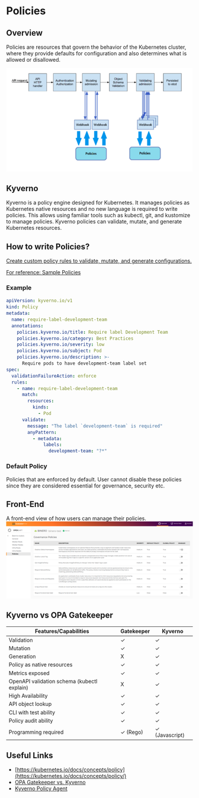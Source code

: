 # Policies

## Overview

Policies are resources that govern the behavior of the Kubernetes cluster, where they provide defaults for configuration and also determines what is allowed or disallowed.

![image](./images/how-policies-work.png)

## Kyverno

Kyverno is a policy engine designed for Kubernetes. It manages policies as Kubernetes native resources and no new language is required to write policies. This allows using familiar tools such as kubectl, git, and kustomize to manage policies. Kyverno policies can validate, mutate, and generate Kubernetes resources.

## How to write Policies?

[Create custom policy rules to validate, mutate, and generate configurations.](https://kyverno.io/docs/writing-policies)

[For reference: Sample Policies](https://kyverno.io/policies/)

### Example

```yaml
apiVersion: kyverno.io/v1
kind: Policy
metadata:
  name: require-label-development-team
  annotations:
    policies.kyverno.io/title: Require label Development Team
    policies.kyverno.io/category: Best Practices
    policies.kyverno.io/severity: low
    policies.kyverno.io/subject: Pod
    policies.kyverno.io/description: >-
      Require pods to have development-team label set
spec:
  validationFailureAction: enforce
  rules:
    - name: require-label-development-team
      match:
        resources:
          kinds:
            - Pod
      validate:
        message: "The label `development-team` is required"
        anyPattern:
          - metadata:
              labels:
                development-team: "?*"
```

### Default Policy

Policies that are enforced by default. User cannot disable these policies since they are considered essential for governance, security etc.

## Front-End

A front-end view of how users can manage their policies.
![image](./images/policies-frontend.png)

## Kyverno vs OPA Gatekeeper

| Features/Capabilities                       | Gatekeeper | Kyverno        |
| ------------------------------------------- | ---------- | -------------- |
| Validation                                  | ✓          | ✓              |
| Mutation                                    | ✓          | ✓              |
| Generation                                  | X          | ✓              |
| Policy as native resources                  | ✓          | ✓              |
| Metrics exposed                             | ✓          | ✓              |
| OpenAPI validation schema (kubectl explain) | X          | ✓              |
| High Availability                           | ✓          | ✓              |
| API object lookup                           | ✓          | ✓              |
| CLI with test ability                       | ✓          | ✓              |
| Policy audit ability                        | ✓          | ✓              |
| Programming required                        | ✓ (Rego)   | ✓ (Javascript) |

## Useful Links

- [https://kubernetes.io/docs/concepts/policy](https://kubernetes.io/docs/concepts/policy/)
- [OPA Gatekeeper vs. Kyverno](https://www.youtube.com/watch?v=9gSrRNmmKBc)
- [Kyverno Policy Agent](https://thenewstack.io/kyverno-kubernetes-configuration-via-policy/)
